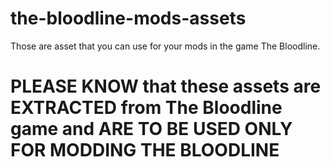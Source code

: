 # the-bloodline-mods-assets
Those are asset that you can use for your mods in the game The Bloodline.
# PLEASE KNOW that these assets are **EXTRACTED** from The Bloodline game and **ARE TO BE USED ONLY FOR MODDING THE BLOODLINE**
